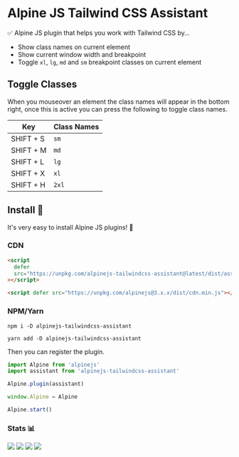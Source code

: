# Alpine JS Tailwind CSS Assistant

✅ Alpine JS plugin that helps you work with Tailwind CSS by...

- Show class names on current element
- Show current window width and breakpoint
- Toggle `xl`, `lg`, `md` and `sm` breakpoint classes on current element

## Toggle Classes

When you mouseover an element the class names will appear in the bottom right, once this is active you can press the following to toggle class names.

| Key       | Class Names |
| --------- | ----------- |
| SHIFT + S | `sm`        |
| SHIFT + M | `md`        |
| SHIFT + L | `lg`        |
| SHIFT + X | `xl`        |
| SHIFT + H | `2xl`       |

## Install 🌟

It's very easy to install Alpine JS plugins! 🙌

### CDN

```html
<script
  defer
  src="https://unpkg.com/alpinejs-tailwindcss-assistant@latest/dist/assistant.min.js"
></script>

<script defer src="https://unpkg.com/alpinejs@3.x.x/dist/cdn.min.js"></script>
```

### NPM/Yarn

```shell
npm i -D alpinejs-tailwindcss-assistant

yarn add -D alpinejs-tailwindcss-assistant
```

Then you can register the plugin.

```js
import Alpine from 'alpinejs'
import assistant from 'alpinejs-tailwindcss-assistant'

Alpine.plugin(assistant)

window.Alpine = Alpine

Alpine.start()
```

### Stats 📊

![](https://img.shields.io/bundlephobia/min/alpinejs-tailwindcss-assistant)
![](https://img.shields.io/npm/v/alpinejs-tailwindcss-assistant)
![](https://img.shields.io/npm/dt/alpinejs-tailwindcss-assistant)
![](https://img.shields.io/github/license/markmead/alpinejs-tailwindcss-assistant)
